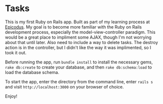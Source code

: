 # Tasks

This is my first Ruby on Rails app. Built as part of my learning process at
[Epicodus](http://www.epicodus.com/). My goal is to become more familiar with the Ruby on Rails
development process, especially the model-view-controller paradigm. This would be a great place to
impliment some AJAX, though I'm not worrying about that until later. Also need to include a way to
delete tasks. The destroy action is in the controller, but I didn't like the way it was implimented,
so I took it out.

Before running the app, run `bundle install` to install the necessary gems, `rake db:create` to
create your database, and then `rake db:schema:load` to load the database schema.

To start the app, enter the directory from the command line, enter `rails s` and visit 
`http://localhost:3000` on your browser of choice.

Enjoy!
